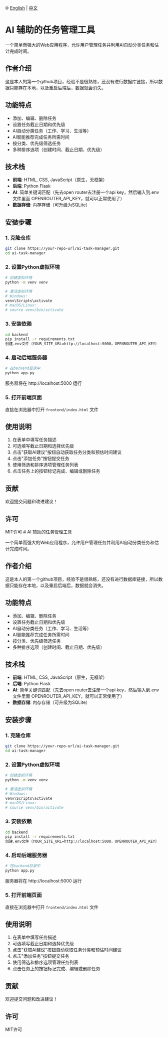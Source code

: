  🌐 [English](README.md) | [中文](README_CN.md)
# AI 辅助的任务管理工具

一个简单而强大的Web应用程序，允许用户管理任务并利用AI自动分类任务和估计完成时间。

## 作者介绍
这是本人的第一个github项目，经验不是很熟练，还没有进行数据库链接，所以数据只能存在本地，以及重启后端后，数据就会消失。

## 功能特点

- 添加、编辑、删除任务
- 设置任务截止日期和优先级
- AI自动分类任务（工作、学习、生活等）
- AI智能推荐完成任务所需时间
- 按分类、优先级筛选任务
- 多种排序选项（创建时间、截止日期、优先级）

## 技术栈

- **前端**: HTML, CSS, JavaScript（原生，无框架）
- **后端**: Python Flask
- **AI**: 简单关键词匹配（先去open router去注册一个api key，然后输入到.env文件里面 OPENROUTER_API_KEY，就可以正常使用了）
- **数据存储**: 内存存储（可升级为SQLite）

## 安装步骤

### 1. 克隆仓库

```bash
git clone https://your-repo-url/ai-task-manager.git
cd ai-task-manager
```

### 2. 设置Python虚拟环境

```bash
# 创建虚拟环境
python -m venv venv

# 激活虚拟环境
# Windows:
venv\Scripts\activate
# macOS/Linux:
# source venv/bin/activate
```

### 3. 安装依赖

```bash
cd backend
pip install -r requirements.txt
创建.env文件（YOUR_SITE_URL=http://localhost:5000，OPENROUTER_API_KEY）
```

### 4. 启动后端服务器

```bash
# 在backend目录中
python app.py
```

服务器将在 http://localhost:5000 运行

### 5. 打开前端页面

直接在浏览器中打开 `frontend/index.html` 文件



## 使用说明

1. 在表单中填写任务描述
2. 可选填写截止日期和选择优先级
3. 点击"获取AI建议"按钮自动获取任务分类和预估时间建议
4. 点击"添加任务"按钮提交任务
5. 使用筛选和排序选项管理任务列表
6. 点击任务上的按钮标记完成、编辑或删除任务



## 贡献

欢迎提交问题和改进建议！

## 许可

MIT许可 # AI 辅助的任务管理工具

一个简单而强大的Web应用程序，允许用户管理任务并利用AI自动分类任务和估计完成时间。

## 作者介绍
这是本人的第一个github项目，经验不是很熟练，还没有进行数据库链接，所以数据只能存在本地，以及重启后端后，数据就会消失。

## 功能特点

- 添加、编辑、删除任务
- 设置任务截止日期和优先级
- AI自动分类任务（工作、学习、生活等）
- AI智能推荐完成任务所需时间
- 按分类、优先级筛选任务
- 多种排序选项（创建时间、截止日期、优先级）

## 技术栈

- **前端**: HTML, CSS, JavaScript（原生，无框架）
- **后端**: Python Flask
- **AI**: 简单关键词匹配（先去open router去注册一个api key，然后输入到.env文件里面 OPENROUTER_API_KEY，就可以正常使用了）
- **数据存储**: 内存存储（可升级为SQLite）

## 安装步骤

### 1. 克隆仓库

```bash
git clone https://your-repo-url/ai-task-manager.git
cd ai-task-manager
```

### 2. 设置Python虚拟环境

```bash
# 创建虚拟环境
python -m venv venv

# 激活虚拟环境
# Windows:
venv\Scripts\activate
# macOS/Linux:
# source venv/bin/activate
```

### 3. 安装依赖

```bash
cd backend
pip install -r requirements.txt
创建.env文件（YOUR_SITE_URL=http://localhost:5000，OPENROUTER_API_KEY）
```

### 4. 启动后端服务器

```bash
# 在backend目录中
python app.py
```

服务器将在 http://localhost:5000 运行

### 5. 打开前端页面

直接在浏览器中打开 `frontend/index.html` 文件



## 使用说明

1. 在表单中填写任务描述
2. 可选填写截止日期和选择优先级
3. 点击"获取AI建议"按钮自动获取任务分类和预估时间建议
4. 点击"添加任务"按钮提交任务
5. 使用筛选和排序选项管理任务列表
6. 点击任务上的按钮标记完成、编辑或删除任务



## 贡献

欢迎提交问题和改进建议！

## 许可

MIT许可 